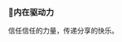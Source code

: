 ### 🌱内在驱动力

信任信任的力量，传递分享的快乐。

<!--

### 锻造屋

[English Learning](https://app.gitbook.com/s/-MkaOPxEN5PMj0jsDyaO/)

### 忆与思

|  时间   | 地点  | 内容 |
|  ----  | ----  | - |
| 2020.7-至今  | 南方测绘 | 软件研发工程师 |


### 巨人的肩膀

- 滤波器
  - [IIR-filter-python](https://github.com/poganyg/IIR-filter)
  - [DSP IIR Realtime C++ filter library](https://github.com/berndporr/iir1)
  - [Elegant Butterworth and Chebyshev filter implemented in C](https://github.com/adis300/filter-c)
- 图像拼接
  - [insta360官方sdk](https://github.com/Insta360Develop/MediaSDK-Cpp)
  - [基于gear360的开源实现](https://github.com/drNoob13/fisheyeStitcher)
- 传感器标定
  - todo

<!--
**xiaodong1947/xiaodong1947** is a ✨ _special_ ✨ repository because its `README.md` (this file) appears on your GitHub profile.

Here are some ideas to get you started:

- 🔭 I’m currently working on ...
- 🌱 I’m currently learning ...
- 👯 I’m looking to collaborate on ...
- 🤔 I’m looking for help with ...
- 💬 Ask me about ...
- 📫 How to reach me: ...
- 😄 Pronouns: ...
- ⚡ Fun fact: ...
-->
